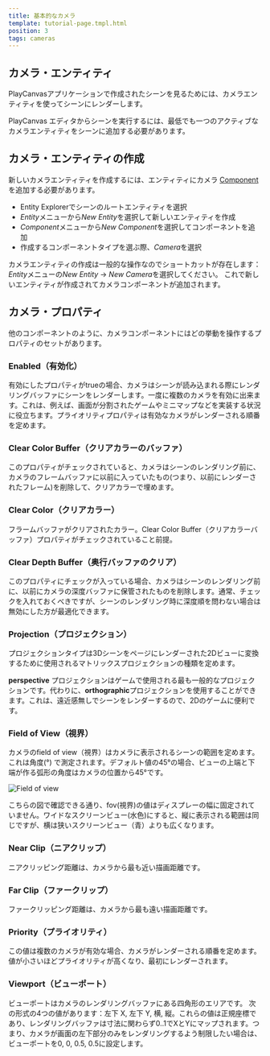 ```yaml
---
title: 基本的なカメラ
template: tutorial-page.tmpl.html
position: 3
tags: cameras
---
```


## カメラ・エンティティ

PlayCanvasアプリケーションで作成されたシーンを見るためには、カメラエンティティを使ってシーンにレンダーします。

PlayCanvas エディタからシーンを実行するには、最低でも一つのアクティブなカメラエンティティをシーンに追加する必要があります。

## カメラ・エンティティの作成

新しいカメラエンティティを作成するには、エンティティにカメラ [Component][1] を追加する必要があります。

* Entity Explorerでシーンのルートエンティティを選択
* *Entity*メニューから*New Entity*を選択して新しいエンティティを作成
* *Component*メニューから*New Component*を選択してコンポーネントを追加
* 作成するコンポーネントタイプを選ぶ際、*Camera*を選択

カメラエンティティの作成は一般的な操作なのでショートカットが存在します：*Entity*メニューの*New Entity* -> *New Camera*を選択してください。
これで新しいエンティティが作成されてカメラコンポーネントが追加されます。

## カメラ・プロパティ

他のコンポーネントのように、カメラコンポーネントにはどの挙動を操作するプロパティのセットがあります。

### Enabled（有効化）

有効にしたプロパティがtrueの場合、カメラはシーンが読み込まれる際にレンダリングバッファにシーンをレンダーします。一度に複数のカメラを有効に出来ます。これは、例えば、画面が分割されたゲームやミニマップなどを実装する状況に役立ちます。プライオリティプロパティは有効なカメラがレンダーされる順番を定めます。

### Clear Color Buffer（クリアカラーのバッファ）

このプロパティがチェックされていると、カメラはシーンのレンダリング前に、カメラのフレームバッファに以前に入っていたもの(つまり、以前にレンダーされたフレーム)を削除して、クリアカラーで埋めます。

### Clear Color（クリアカラー）

フラームバッファがクリアされたカラー。Clear Color Buffer（クリアカラーバッファ）プロパティがチェックされていること前提。

### Clear Depth Buffer（奥行バッファのクリア）

このプロパティにチェックが入っている場合、カメラはシーンのレンダリング前に、以前にカメラの深度バッファに保管されたものを削除します。通常、チェックを入れておくべきですが、シーンのレンダリング時に深度順を問わない場合は無効にした方が最適化できます。

### Projection（プロジェクション）

プロジェクションタイプは3Dシーンをページにレンダーされた2Dビューに変換するために使用されるマトリックスプロジェクションの種類を定めます。

**perspective** プロジェクションはゲームで使用される最も一般的なプロジェクションです。代わりに、**orthographic**プロジェクションを使用することができます。これは、遠近感無しでシーンをレンダーするので、2Dのゲームに便利です。

### Field of View（視界）

カメラのfield of view（視界）はカメラに表示されるシーンの範囲を定めます。これは角度(&deg;) で測定されます。デフォルト値の45&deg;の場合、ビューの上端と下端が作る弧形の角度はカメラの位置から45&deg;です。

![Field of view][2]

こちらの図で確認できる通り、fov(視界)の値はディスプレーの幅に固定されていません。ワイドなスクリーンビュー(水色)にすると、縦に表示される範囲は同じですが、横は狭いスクリーンビュー（青）よりも広くなります。

### Near Clip（ニアクリップ）

ニアクリッピング距離は、カメラから最も近い描画距離です。

### Far Clip（ファークリップ）

ファークリッピング距離は、カメラから最も遠い描画距離です。

### Priority（プライオリティ）

この値は複数のカメラが有効な場合、カメラがレンダーされる順番を定めます。値が小さいほどプライオリティが高くなり、最初にレンダーされます。

### Viewport（ビューポート）

ビューポートはカメラのレンダリングバッファにある四角形のエリアです。 次の形式の4つの値があります：左下 X, 左下 Y, 横, 縦。これらの値は正規座標であり、レンダリングバッファは寸法に関わらず0..1でXとYにマップされます。つまり、カメラが画面の左下部分のみをレンダリングするよう制限したい場合は、ビューポートを0, 0, 0.5, 0.5に設定します。

[1]: /user-manual/glossary#component
[2]: /images/platform/field_of_view.png

